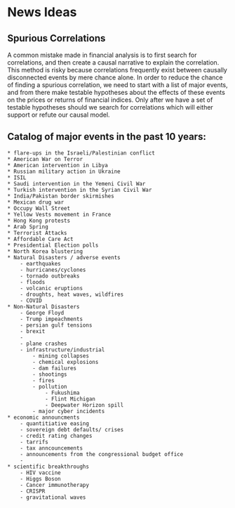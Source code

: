 # News Ideas


## Spurious Correlations
A common mistake made in financial analysis is to first search for correlations, and then create a causal narrative to explain the correlation. This method is risky because correlations frequently exist between causally disconnected events by mere chance alone.
In order to reduce the chance of finding a spurious correlation, we need to start with a list of major events, and from there make testable hypotheses about the effects of these events on the prices or returns of financial indices.
Only after we have a set of testable hypotheses should we search for correlations which will either support or refute our causal model.  

## Catalog of major events in the past 10 years:
    * flare-ups in the Israeli/Palestinian conflict
    * American War on Terror
    * American intervention in Libya
    * Russian military action in Ukraine
    * ISIL
    * Saudi intervention in the Yemeni Civil War
    * Turkish intervention in the Syrian Civil War
    * India/Pakistan border skirmishes
    * Mexican drug war
    * Occupy Wall Street
    * Yellow Vests movement in France
    * Hong Kong protests
    * Arab Spring
    * Terrorist Attacks
    * Affordable Care Act
    * Presidential Election polls
    * North Korea blustering
    * Natural Disasters / adverse events
        - earthquakes
        - hurricanes/cyclones
        - tornado outbreaks
        - floods
        - volcanic eruptions
        - droughts, heat waves, wildfires
        - COVID
    * Non-Natural Disasters
        - George Floyd
        - Trump impeachments
        - persian gulf tensions
        - brexit
        - 
        - plane crashes
        - infrastructure/industrial
            - mining collapses
            - chemical explosions
            - dam failures
            - shootings
            - fires
            - pollution
                - Fukushima
                - Flint Michigan
                - Deepwater Horizon spill
            - major cyber incidents
    * economic announcments
        - quantitiative easing
        - sovereign debt defaults/ crises
        - credit rating changes
        - tarrifs
        - tax anncouncements
        - announcements from the congressional budget office
        - 
    * scientific breakthroughs
        - HIV vaccine
        - Higgs Boson
        - Cancer immunotherapy
        - CRISPR
        - gravitational waves